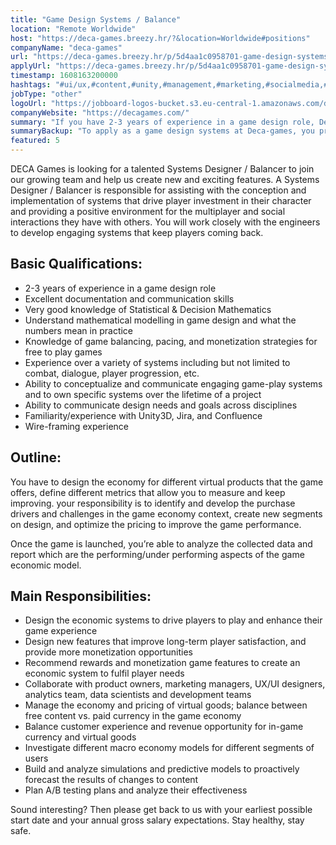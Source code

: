 ```yaml
---
title: "Game Design Systems / Balance"
location: "Remote Worldwide"
host: "https://deca-games.breezy.hr/?&location=Worldwide#positions"
companyName: "deca-games"
url: "https://deca-games.breezy.hr/p/5d4aa1c0958701-game-design-systems-balance"
applyUrl: "https://deca-games.breezy.hr/p/5d4aa1c0958701-game-design-systems-balance/apply"
timestamp: 1608163200000
hashtags: "#ui/ux,#content,#unity,#management,#marketing,#socialmedia,#jira,#analysis,#office,#optimization"
jobType: "other"
logoUrl: "https://jobboard-logos-bucket.s3.eu-central-1.amazonaws.com/deca-games"
companyWebsite: "https://decagames.com/"
summary: "If you have 2-3 years of experience in a game design role, Deca-games has a job opening for a game design systems"
summaryBackup: "To apply as a game design systems at Deca-games, you preferably need to have some knowledge of: #ui/ux, #content, #unity."
featured: 5
---
```


DECA Games is looking for a talented Systems Designer / Balancer to join our growing team and help us create new and exciting features. A Systems Designer / Balancer is responsible for assisting with the conception and implementation of systems that drive player investment in their character and providing a positive environment for the multiplayer and social interactions they have with others. You will work closely with the engineers to develop engaging systems that keep players coming back.

## Basic Qualifications:

*   2-3 years of experience in a game design role
*   Excellent documentation and communication skills
*   Very good knowledge of Statistical & Decision Mathematics
*   Understand mathematical modelling in game design and what the numbers mean in practice
*   Knowledge of game balancing, pacing, and monetization strategies for free to play games
*   Experience over a variety of systems including but not limited to combat, dialogue, player progression, etc.
*   Ability to conceptualize and communicate engaging game-play systems and to own specific systems over the lifetime of a project
*   Ability to communicate design needs and goals across disciplines
*   Familiarity/experience with Unity3D, Jira, and Confluence
*   Wire-framing experience

## Outline:

You have to design the economy for different virtual products that the game offers, define different metrics that allow you to measure and keep improving. your responsibility is to identify and develop the purchase drivers and challenges in the game economy context, create new segments on design, and optimize the pricing to improve the game performance.

Once the game is launched, you’re able to analyze the collected data and report which are the performing/under performing aspects of the game economic model.

## Main Responsibilities:

*   Design the economic systems to drive players to play and enhance their game experience
*   Design new features that improve long-term player satisfaction, and provide more monetization opportunities
*   Recommend rewards and monetization game features to create an economic system to fulfil player needs
*   Collaborate with product owners, marketing managers, UX/UI designers, analytics team, data scientists and development teams
*   Manage the economy and pricing of virtual goods; balance between free content vs. paid currency in the game economy
*   Balance customer experience and revenue opportunity for in-game currency and virtual goods
*   Investigate different macro economy models for different segments of users
*   Build and analyze simulations and predictive models to proactively forecast the results of changes to content
*   Plan A/B testing plans and analyze their effectiveness

Sound interesting? Then please get back to us with your earliest possible start date and your annual gross salary expectations. Stay healthy, stay safe.
